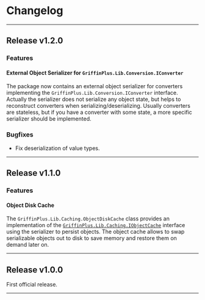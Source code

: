 # Changelog
---

## Release v1.2.0

### Features

#### External Object Serializer for `GriffinPlus.Lib.Conversion.IConverter`

The package now contains an external object serializer for converters implementing the `GriffinPlus.Lib.Conversion.IConverter` interface. Actually the serializer does not serialize any object state, but helps to reconstruct converters when serializing/deserializing. Usually converters are stateless, but if you have a converter with some state, a more specific serializer should be implemented.

### Bugfixes

- Fix deserialization of value types.

---

## Release v1.1.0

### Features

#### Object Disk Cache

The `GriffinPlus.Lib.Caching.ObjectDiskCache` class provides an implementation of the [`GriffinPlus.Lib.Caching.IObjectCache`](https://github.com/GriffinPlus/dotnet-libs-common#namespace-griffinpluslibcaching) interface using the serializer to persist objects. The object cache allows to swap serializable objects out to disk to save memory and restore them on demand later on.

---

## Release v1.0.0

First official release.

---
